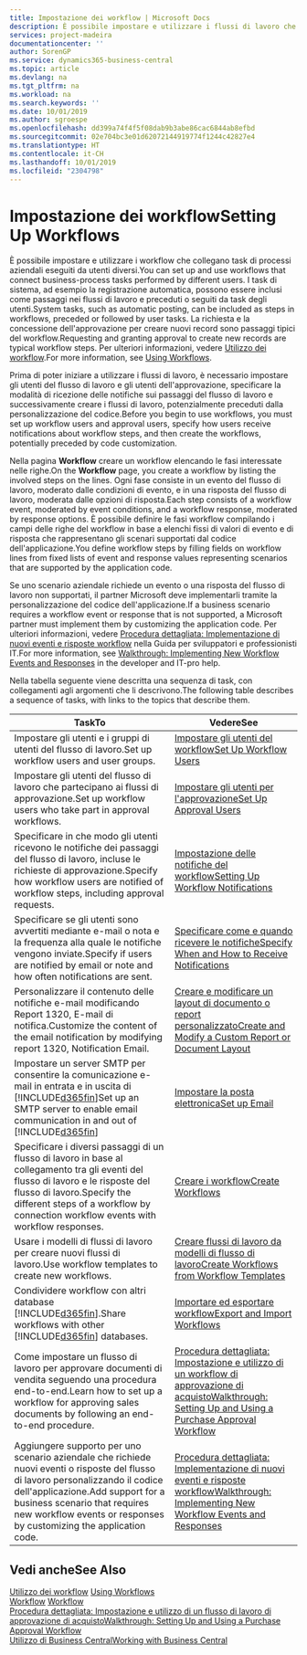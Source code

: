 ```yaml
---
title: Impostazione dei workflow | Microsoft Docs
description: È possibile impostare e utilizzare i flussi di lavoro che collegano task di processi aziendali eseguiti da utenti diversi. I task di sistema, ad esempio la registrazione automatica, possono essere inclusi come passaggi nei flussi di lavoro e preceduti o seguiti da task degli utenti. La richiesta e la concessione dell'approvazione per creare nuovi record sono passaggi tipici del workflow.
services: project-madeira
documentationcenter: ''
author: SorenGP
ms.service: dynamics365-business-central
ms.topic: article
ms.devlang: na
ms.tgt_pltfrm: na
ms.workload: na
ms.search.keywords: ''
ms.date: 10/01/2019
ms.author: sgroespe
ms.openlocfilehash: dd399a74f4f5f08dab9b3abe86cac6844ab8efbd
ms.sourcegitcommit: 02e704bc3e01d62072144919774f1244c42827e4
ms.translationtype: HT
ms.contentlocale: it-CH
ms.lasthandoff: 10/01/2019
ms.locfileid: "2304798"
---
```

# <a name="setting-up-workflows"></a><span data-ttu-id="0728b-105">Impostazione dei workflow</span><span class="sxs-lookup"><span data-stu-id="0728b-105">Setting Up Workflows</span></span>
<span data-ttu-id="0728b-106">È possibile impostare e utilizzare i workflow che collegano task di processi aziendali eseguiti da utenti diversi.</span><span class="sxs-lookup"><span data-stu-id="0728b-106">You can set up and use workflows that connect business-process tasks performed by different users.</span></span> <span data-ttu-id="0728b-107">I task di sistema, ad esempio la registrazione automatica, possono essere inclusi come passaggi nei flussi di lavoro e preceduti o seguiti da task degli utenti.</span><span class="sxs-lookup"><span data-stu-id="0728b-107">System tasks, such as automatic posting, can be included as steps in workflows, preceded or followed by user tasks.</span></span> <span data-ttu-id="0728b-108">La richiesta e la concessione dell'approvazione per creare nuovi record sono passaggi tipici del workflow.</span><span class="sxs-lookup"><span data-stu-id="0728b-108">Requesting and granting approval to create new records are typical workflow steps.</span></span> <span data-ttu-id="0728b-109">Per ulteriori informazioni, vedere [Utilizzo dei workflow](across-use-workflows.md).</span><span class="sxs-lookup"><span data-stu-id="0728b-109">For more information, see [Using Workflows](across-use-workflows.md).</span></span>  

 <span data-ttu-id="0728b-110">Prima di poter iniziare a utilizzare i flussi di lavoro, è necessario impostare gli utenti del flusso di lavoro e gli utenti dell'approvazione, specificare la modalità di ricezione delle notifiche sui passaggi del flusso di lavoro e successivamente creare i flussi di lavoro, potenzialmente preceduti dalla personalizzazione del codice.</span><span class="sxs-lookup"><span data-stu-id="0728b-110">Before you begin to use workflows, you must set up workflow users and approval users, specify how users receive notifications about workflow steps, and then create the workflows, potentially preceded by code customization.</span></span>  

 <span data-ttu-id="0728b-111">Nella pagina **Workflow** creare un workflow elencando le fasi interessate nelle righe.</span><span class="sxs-lookup"><span data-stu-id="0728b-111">On the **Workflow** page, you create a workflow by listing the involved steps on the lines.</span></span> <span data-ttu-id="0728b-112">Ogni fase consiste in un evento del flusso di lavoro, moderato dalle condizioni di evento, e in una risposta del flusso di lavoro, moderata dalle opzioni di risposta.</span><span class="sxs-lookup"><span data-stu-id="0728b-112">Each step consists of a workflow event, moderated by event conditions, and a workflow response, moderated by response options.</span></span> <span data-ttu-id="0728b-113">È possibile definire le fasi workflow compilando i campi delle righe del workflow in base a elenchi fissi di valori di evento e di risposta che rappresentano gli scenari supportati dal codice dell'applicazione.</span><span class="sxs-lookup"><span data-stu-id="0728b-113">You define workflow steps by filling fields on workflow lines from fixed lists of event and response values representing scenarios that are supported by the application code.</span></span>  

 <span data-ttu-id="0728b-114">Se uno scenario aziendale richiede un evento o una risposta del flusso di lavoro non supportati, il partner Microsoft deve implementarli tramite la personalizzazione del codice dell'applicazione.</span><span class="sxs-lookup"><span data-stu-id="0728b-114">If a business scenario requires a workflow event or response that is not supported, a Microsoft partner must implement them by customizing the application code.</span></span> <span data-ttu-id="0728b-115">Per ulteriori informazioni, vedere [Procedura dettagliata: Implementazione di nuovi eventi e risposte workflow](/dynamics-nav/Walkthrough--Implementing-New-Workflow-Events-and-Responses) nella Guida per sviluppatori e professionisti IT.</span><span class="sxs-lookup"><span data-stu-id="0728b-115">For more information, see [Walkthrough: Implementing New Workflow Events and Responses](/dynamics-nav/Walkthrough--Implementing-New-Workflow-Events-and-Responses) in the developer and IT-pro help.</span></span>

 <span data-ttu-id="0728b-116">Nella tabella seguente viene descritta una sequenza di task, con collegamenti agli argomenti che li descrivono.</span><span class="sxs-lookup"><span data-stu-id="0728b-116">The following table describes a sequence of tasks, with links to the topics that describe them.</span></span>  

|<span data-ttu-id="0728b-117">**Task**</span><span class="sxs-lookup"><span data-stu-id="0728b-117">**To**</span></span>|<span data-ttu-id="0728b-118">**Vedere**</span><span class="sxs-lookup"><span data-stu-id="0728b-118">**See**</span></span>|  
|------------|-------------|  
|<span data-ttu-id="0728b-119">Impostare gli utenti e i gruppi di utenti del flusso di lavoro.</span><span class="sxs-lookup"><span data-stu-id="0728b-119">Set up workflow users and user groups.</span></span>|[<span data-ttu-id="0728b-120">Impostare gli utenti del workflow</span><span class="sxs-lookup"><span data-stu-id="0728b-120">Set Up Workflow Users</span></span>](across-how-to-set-up-workflow-users.md)|  
|<span data-ttu-id="0728b-121">Impostare gli utenti del flusso di lavoro che partecipano ai flussi di approvazione.</span><span class="sxs-lookup"><span data-stu-id="0728b-121">Set up workflow users who take part in approval workflows.</span></span>|[<span data-ttu-id="0728b-122">Impostare gli utenti per l'approvazione</span><span class="sxs-lookup"><span data-stu-id="0728b-122">Set Up Approval Users</span></span>](across-how-to-set-up-approval-users.md)|  
|<span data-ttu-id="0728b-123">Specificare in che modo gli utenti ricevono le notifiche dei passaggi del flusso di lavoro, incluse le richieste di approvazione.</span><span class="sxs-lookup"><span data-stu-id="0728b-123">Specify how workflow users are notified of workflow steps, including approval requests.</span></span>|[<span data-ttu-id="0728b-124">Impostazione delle notifiche del workflow</span><span class="sxs-lookup"><span data-stu-id="0728b-124">Setting Up Workflow Notifications</span></span>](across-setting-up-workflow-notifications.md)|  
|<span data-ttu-id="0728b-125">Specificare se gli utenti sono avvertiti mediante e-mail o nota e la frequenza alla quale le notifiche vengono inviate.</span><span class="sxs-lookup"><span data-stu-id="0728b-125">Specify if users are notified by email or note and how often notifications are sent.</span></span>|[<span data-ttu-id="0728b-126">Specificare come e quando ricevere le notifiche</span><span class="sxs-lookup"><span data-stu-id="0728b-126">Specify When and How to Receive Notifications</span></span>](across-how-to-specify-when-and-how-to-receive-notifications.md)|  
|<span data-ttu-id="0728b-127">Personalizzare il contenuto delle notifiche e-mail modificando Report 1320, E-mail di notifica.</span><span class="sxs-lookup"><span data-stu-id="0728b-127">Customize the content of the email notification by modifying report 1320, Notification Email.</span></span>|[<span data-ttu-id="0728b-128">Creare e modificare un layout di documento o report personalizzato</span><span class="sxs-lookup"><span data-stu-id="0728b-128">Create and Modify a Custom Report or Document Layout</span></span>](ui-how-create-custom-report-layout.md)|  
|<span data-ttu-id="0728b-129">Impostare un server SMTP per consentire la comunicazione e-mail in entrata e in uscita di [!INCLUDE[d365fin](includes/d365fin_md.md)]</span><span class="sxs-lookup"><span data-stu-id="0728b-129">Set up an SMTP server to enable email communication in and out of [!INCLUDE[d365fin](includes/d365fin_md.md)]</span></span>|[<span data-ttu-id="0728b-130">Impostare la posta elettronica</span><span class="sxs-lookup"><span data-stu-id="0728b-130">Set up Email</span></span>](admin-how-setup-email.md)|
|<span data-ttu-id="0728b-131">Specificare i diversi passaggi di un flusso di lavoro in base al collegamento tra gli eventi del flusso di lavoro e le risposte del flusso di lavoro.</span><span class="sxs-lookup"><span data-stu-id="0728b-131">Specify the different steps of a workflow by connection workflow events with workflow responses.</span></span>|[<span data-ttu-id="0728b-132">Creare i workflow</span><span class="sxs-lookup"><span data-stu-id="0728b-132">Create Workflows</span></span>](across-how-to-create-workflows.md)|  
|<span data-ttu-id="0728b-133">Usare i modelli di flussi di lavoro per creare nuovi flussi di lavoro.</span><span class="sxs-lookup"><span data-stu-id="0728b-133">Use workflow templates to create new workflows.</span></span>|[<span data-ttu-id="0728b-134">Creare flussi di lavoro da modelli di flusso di lavoro</span><span class="sxs-lookup"><span data-stu-id="0728b-134">Create Workflows from Workflow Templates</span></span>](across-how-to-create-workflows-from-workflow-templates.md)|  
|<span data-ttu-id="0728b-135">Condividere workflow con altri database [!INCLUDE[d365fin](includes/d365fin_md.md)].</span><span class="sxs-lookup"><span data-stu-id="0728b-135">Share workflows with other [!INCLUDE[d365fin](includes/d365fin_md.md)] databases.</span></span>|[<span data-ttu-id="0728b-136">Importare ed esportare workflow</span><span class="sxs-lookup"><span data-stu-id="0728b-136">Export and Import Workflows</span></span>](across-how-to-export-and-import-workflows.md)|  
|<span data-ttu-id="0728b-137">Come impostare un flusso di lavoro per approvare documenti di vendita seguendo una procedura end-to-end.</span><span class="sxs-lookup"><span data-stu-id="0728b-137">Learn how to set up a workflow for approving sales documents by following an end-to-end procedure.</span></span>|[<span data-ttu-id="0728b-138">Procedura dettagliata: Impostazione e utilizzo di un workflow di approvazione di acquisto</span><span class="sxs-lookup"><span data-stu-id="0728b-138">Walkthrough: Setting Up and Using a Purchase Approval Workflow</span></span>](walkthrough-setting-up-and-using-a-purchase-approval-workflow.md)|  
|<span data-ttu-id="0728b-139">Aggiungere supporto per uno scenario aziendale che richiede nuovi eventi o risposte del flusso di lavoro personalizzando il codice dell'applicazione.</span><span class="sxs-lookup"><span data-stu-id="0728b-139">Add support for a business scenario that requires new workflow events or responses by customizing the application code.</span></span>|[<span data-ttu-id="0728b-140">Procedura dettagliata: Implementazione di nuovi eventi e risposte workflow</span><span class="sxs-lookup"><span data-stu-id="0728b-140">Walkthrough: Implementing New Workflow Events and Responses</span></span>](/dynamics-nav/Walkthrough--Implementing-New-Workflow-Events-and-Responses)|  

## <a name="see-also"></a><span data-ttu-id="0728b-141">Vedi anche</span><span class="sxs-lookup"><span data-stu-id="0728b-141">See Also</span></span>  
 <span data-ttu-id="0728b-142">[Utilizzo dei workflow](across-use-workflows.md) </span><span class="sxs-lookup"><span data-stu-id="0728b-142">[Using Workflows](across-use-workflows.md) </span></span>  
 <span data-ttu-id="0728b-143">[Workflow](across-workflow.md) </span><span class="sxs-lookup"><span data-stu-id="0728b-143">[Workflow](across-workflow.md) </span></span>  
 [<span data-ttu-id="0728b-144">Procedura dettagliata: Impostazione e utilizzo di un flusso di lavoro di approvazione di acquisto</span><span class="sxs-lookup"><span data-stu-id="0728b-144">Walkthrough: Setting Up and Using a Purchase Approval Workflow</span></span>](walkthrough-setting-up-and-using-a-purchase-approval-workflow.md)  
 [<span data-ttu-id="0728b-145">Utilizzo di Business Central</span><span class="sxs-lookup"><span data-stu-id="0728b-145">Working with Business Central</span></span>](ui-work-product.md)
